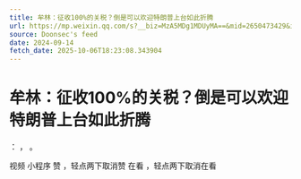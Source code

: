 ```yaml
---
title: 牟林：征收100%的关税？倒是可以欢迎特朗普上台如此折腾
url: https://mp.weixin.qq.com/s?__biz=MzA5MDg1MDUyMA==&mid=2650473429&idx=7&sn=a75a38c302e1054cf92d5bb479fa30cd
source: Doonsec's feed
date: 2024-09-14
fetch_date: 2025-10-06T18:23:08.343904
---
```


# 牟林：征收100%的关税？倒是可以欢迎特朗普上台如此折腾

：
，
。

视频
小程序
赞
，轻点两下取消赞
在看
，轻点两下取消在看